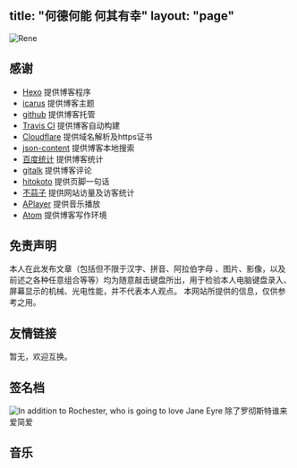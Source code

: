 title: "何德何能 何其有幸"
layout: "page"
---

![Rene](https://ws1.sinaimg.cn/large/683a46dcgy1flum9qdk0tj20go0igtb2.jpg)

## 感谢

- [Hexo](https://hexo.io/) 提供博客程序
- [icarus](https://github.com/ppoffice) 提供博客主题
- [github](https://github.com/) 提供博客托管
- [Travis CI](https://travis-ci.org) 提供博客自动构建
- [Cloudflare](https://www.cloudflare.com/) 提供域名解析及https证书
- [json-content](https://github.com/alexbruno/hexo-generator-json-content) 提供博客本地搜索
- [百度统计](https://tongji.baidu.com) 提供博客统计
- [gitalk](https://github.com/gitalk/gitalk) 提供博客评论
- [hitokoto](http://hitokoto.cn/) 提供页脚一句话
- [不蒜子](http://busuanzi.ibruce.info/) 提供网站访量及访客统计
- [APlayer](https://github.com/MoePlayer/APlayer) 提供音乐播放
- [Atom](https://atom.io/) 提供博客写作环境

## 免责声明
本人在此发布文章（包括但不限于汉字、拼音、阿拉伯字母 、图片、影像，以及前述之各种任意组合等等）均为随意敲击键盘所出，用于检验本人电脑键盘录入、屏幕显示的机械、光电性能，并不代表本人观点。
本网站所提供的信息，仅供参考之用。

## 友情链接
暂无，欢迎互换。

## 签名档

![In addition to Rochester, who is going to love Jane Eyre](https://ws1.sinaimg.cn/large/683a46dcgy1flupj2qoirj20bb06tmxr.jpg)
<span class="caption">除了罗彻斯特谁来爱简爱</span>

## 音乐

<div class="aplayer" data-id="1704213" data-server="netease" data-type="song" data-autoplay="true"></div>
